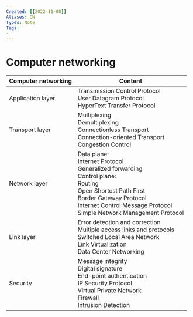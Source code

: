 ```yaml
---
Created: [[2022-11-08]]
Aliases: CN
Types: Note
Tags: 
- 
---
```

# Computer networking

 | Computer networking | Content                                                                                                                                                                                                                     |
 | ------------------- | --------------------------------------------------------------------------------------------------------------------------------------------------------------------------------------------------------------------------- |
 | Application layer   | Transmission Control Protocol<br>User Datagram Protocol<br>HyperText Transfer Protocol                                                                                                                                      |
 | Transport layer     | Multiplexing<br>Demultiplexing<br>Connectionless Transport<br>Connection-oriented Transport<br>Congestion Control                                                                                                           |
 | Network layer       | Data plane: <br>Internet Protocol<br>Generalized forwarding<br>Control plane: <br>Routing<br>Open Shortest Path First<br>Border Gateway Protocol<br>Internet Control Message Protocol<br>Simple Network Management Protocol |
 | Link layer          | Error detection and correction<br>Multiple access links and protocols<br>Switched Local Area Network<br>Link Virtualization<br>Data Center Networking                                                                       |
 | Security            | Message integrity<br>Digital signature<br>End-point authentication<br>IP Security Protocol<br>Virtual Private Network<br>Firewall<br>Intrusion Detection                                                                    |
